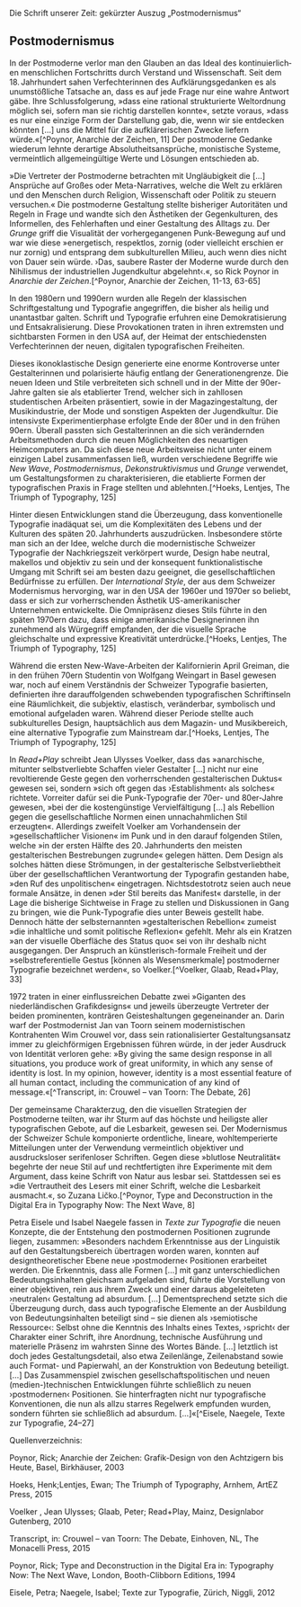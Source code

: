 Die Schrift unserer Zeit: gekürzter Auszug „Postmodernismus“

## Postmodernismus

In der Postmoderne verlor man den Glauben an das Ideal des kontinuierlich­en menschlichen Fortschritts durch Verstand und Wissenschaft. Seit dem 18. Jahrhundert sahen Verfechterinnen des Aufklärungsgedanken es als unumstößliche Tatsache an, dass es auf jede Frage nur eine wahre Antwort gäbe. Ihre Schlussfolgerung, »dass eine rational strukturierte Weltordnung möglich sei, sofern man sie richtig darstellen konnte«, setzte voraus, »dass es nur eine einzige Form der Darstellung gab, die, wenn wir sie entdecken könnten […] uns die Mittel für die aufklärerischen Zwecke liefern würde.«[^Poynor, Anarchie der Zeichen, 11] Der postmoderne Gedanke wiederum lehnte derartige Absolutheitsansprüche, monistische Systeme, vermeintlich allgemeingültige Werte und Lösungen entschieden ab.

»Die Vertreter der Postmoderne betrachten mit Ungläubigkeit die […] Ansprüche auf Großes oder Meta-Narratives, welche die Welt zu erklären und den Menschen durch Religion, Wissenschaft oder Politik zu steuern versuchen.« Die postmoderne Gestaltung stellte bisheriger Autoritäten und Regeln in Frage und wandte sich den Ästhetiken der Gegenkulturen, des Informellen, des Fehlerhaften und einer Gestaltung des Alltags zu. Der *Grunge* griff die Visualität der vorhergegangenen Punk-Bewegung auf und war wie diese »energetisch, respektlos, zornig (oder vielleicht erschien er nur zornig) und entsprang dem subkulturellen Milieu, auch wenn dies nicht von Dauer sein würde. ›Das, saubere Raster der Moderne wurde durch den Nihilismus der industriellen Jugendkultur abgelehnt‹.«, so Rick Poynor in *Anarchie der Zeichen*.[^Poynor, Anarchie der Zeichen, 11-13, 63-65]

In den 1980ern und 1990ern wurden alle Regeln der klassischen Schriftgestaltung und Typografie angegriffen, die bisher als heilig und unantastbar galten. Schrift und Typografie erfuhren eine Demokratisierung und Entsakralisierung. Diese Provokationen traten in ihren extremsten und sichtbarsten Formen in den USA auf, der Heimat der entschiedensten Verfechterinnen der neuen, digitalen typografischen Freiheiten.

Dieses ikonoklastische Design generierte eine enorme Kontroverse unter Gestalterinnen und polarisierte häufig entlang der Generationengrenze. Die neuen Ideen und Stile verbreiteten sich schnell und in der Mitte der 90er-Jahre galten sie als etablierter Trend, welcher sich in zahllosen studentischen Arbeiten präsentiert, sowie in der Magazingestaltung, der Musikindustrie, der Mode und sonstigen Aspekten der Jugendkultur. Die intensivste Experimentierphase erfolgte Ende der 80er und in den frühen 90ern. Überall passten sich Gestalterinnen an die sich verändernden Arbeitsmethoden durch die neuen Möglichkeiten des neuartigen Heimcomputers an. Da sich diese neue Arbeitsweise nicht unter einem einzigen Label zusammenfassen ließ, wurden verschiedene Begriffe wie *New Wave*, *Postmodernismus*, *Dekonstruktivismus* und *Grunge* verwendet, um Gestaltungsformen zu charakterisieren, die etablierte Formen der typografischen Praxis in Frage stellten und ablehnten.[^Hoeks, Lentjes, The Triumph of Typography, 125]

Hinter diesen Entwicklungen stand die Überzeugung, dass konventionelle Typografie inadäquat sei, um die Komplexitäten des Lebens und der Kulturen des späten 20. Jahrhunderts auszudrücken. Insbesondere störte man sich an der Idee, welche durch die modernistische Schweizer Typografie der Nachkriegszeit verkörpert wurde, Design habe neutral, makellos und objektiv zu sein und der konsequent funktionalistische Umgang mit Schrift sei am besten dazu geeignet, die gesellschaftlichen Bedürfnisse zu erfüllen. Der *International Style*, der aus dem Schweizer Modernismus hervorging, war in den USA der 1960er und 1970er so beliebt, dass er sich zur vorherrschenden Ästhetik US-amerikanischer Unternehmen entwickelte. Die Omnipräsenz dieses Stils führte in den späten 1970ern dazu, dass einige amerikanische Designerinnen ihn zunehmend als Würgegriff empfanden, der die visuelle Sprache gleichschalte und expressive Kreativität unterdrücke.[^Hoeks, Lentjes, The Triumph of Typography, 125]

Während die ersten New-Wave-Arbeiten der Kalifornierin April Greiman, die in den frühen 70ern Studentin von Wolfgang Weingart in Basel gewesen war, noch auf einem Verständnis der Schweizer Typografie basierten, definierten ihre darauffolgenden schwebenden typografischen Schriftinseln eine Räumlichkeit, die subjektiv, elastisch, veränderbar, symbolisch und emotional aufgeladen waren. Während dieser Periode stellte auch subkulturelles Design, hauptsächlich aus dem Magazin- und Musikbereich, eine alternative Typografie zum Mainstream dar.[^Hoeks, Lentjes, The Triumph of Typography, 125]

In *Read+Play* schreibt Jean Ulysses Voelker, dass das »anarchische, mitunter selbstverliebte Schaffen vieler Gestalter […] nicht nur eine revoltierende Geste gegen den vorherrschenden gestalterischen Duktus« gewesen sei, sondern »sich oft gegen das ›Establishment‹ als solches« richtete. Vorreiter dafür sei die Punk-Typografie der 70er- und 80er-Jahre gewesen, »bei der die kostengünstige Vervielfältigung […] als Rebellion gegen die gesellschaftliche Normen einen unnachahmlichen Stil erzeugten«. Allerdings zweifelt Voelker am Vorhandensein der »gesellschaftlicher Visionen« im Punk und in den darauf folgenden Stilen, welche »in der ersten Hälfte des 20. Jahrhunderts den meisten gestalterischen Bestrebungen zugrunde« gelegen hätten. Dem Design als solches hätten diese Strömungen, in der gestalterische Selbstverliebtheit über der gesellschaftlichen Verantwortung der Typografin gestanden habe, »den Ruf des unpolitischen« eingetragen. Nichtsdestotrotz seien auch neue formale Ansätze, in denen »der Stil bereits das Manifest« darstelle, in der Lage die bisherige Sichtweise in Frage zu stellen und Diskussionen in Gang zu bringen, wie die Punk-Typografie dies unter Beweis gestellt habe. Dennoch hätte der selbsternannten »gestalterischen Rebellion« zumeist »die inhaltliche und somit politische Reflexion« gefehlt. Mehr als ein Kratzen »an der visuelle Oberfläche des Status quo« sei von ihr deshalb nicht ausgegangen. Der Anspruch an künstlerisch-formale Freiheit und der »selbstreferentielle Gestus [können als Wesensmerkmale] postmoderner Typografie bezeichnet werden«, so Voelker.[^Voelker, Glaab, Read+Play, 33]

1972 traten in einer einflussreichen Debatte zwei »Giganten des niederländischen Grafikdesigns« und jeweils überzeugte Vertreter der beiden prominenten, konträren Geisteshaltungen gegeneinander an. Darin warf der Postmodernist Jan van Toorn seinem modernistischen Kontrahenten Wim Crouwel vor, dass sein rationalisierter Gestaltungsansatz immer zu gleichförmigen Ergebnissen führen würde, in der jeder Ausdruck von Identität verloren gehe: »By giving the same design response in all situations, you produce work of great uniformity, in which any sense of identity is lost. In my opinion, however, identity is a most essential feature of all human contact, including the communication of any kind of message.«[^Transcript, in: Crouwel – van Toorn: The Debate, 26]

Der gemeinsame Charakterzug, den die visuellen Strategien der Postmoderne teilten, war ihr Sturm auf das höchste und heiligste aller typografischen Gebote, auf die Lesbarkeit, gewesen sei. Der Modernismus der Schweizer Schule komponierte ordentliche, lineare, wohltemperierte Mitteilungen unter der Verwendung vermeintlich objektiver und ausdrucksloser serifenloser Schriften. Gegen diese »blutlose Neutralität« begehrte der neue Stil auf und rechtfertigten ihre Experimente mit dem Argument, dass keine Schrift von Natur aus lesbar sei. Stattdessen sei es »die Vertrautheit des Lesers mit einer Schrift, welche die Lesbarkeit ausmacht.«, so Zuzana Ličko.[^Poynor, Type and Deconstruction in the Digital Era in Typography Now: The Next Wave, 8]

Petra Eisele und Isabel Naegele fassen in *Texte zur Typografie* die neuen Konzepte, die der Entstehung den postmodernen Positionen zugrunde liegen, zusammen: »Besonders nachdem Erkenntnisse aus der Linguistik auf den Gestaltungsbereich übertragen worden waren, konnten auf designtheoretischer Ebene neue ›postmoderne‹ Positionen erarbeitet werden. Die Erkenntnis, dass alle Formen […] mit ganz unterschiedlichen Bedeutungsinhalten gleichsam aufgeladen sind, führte die Vorstellung von einer objektiven, rein aus ihrem Zweck und einer daraus abgeleiteten ›neutralen‹ Gestaltung ad absurdum. […] Dementsprechend setzte sich die Überzeugung durch, dass auch typografische Elemente an der Ausbildung von Bedeutungsinhalten beteiligt sind – sie dienen als ›semiotische Ressource‹: Selbst ohne die Kenntnis des Inhalts eines Textes, ›spricht‹ der Charakter einer Schrift, ihre Anordnung, technische Ausführung und materielle Präsenz im wahrsten Sinne des Wortes Bände. […] letztlich ist doch jedes Gestaltungsdetail, also etwa Zeilenlänge, Zeilenabstand sowie auch Format- und Papierwahl, an der Konstruktion von Bedeutung beteiligt. […] Das Zusammenspiel zwischen gesellschaftspolitischen und neuen (medien-)technischen Entwicklungen führte schließlich zu neuen ›postmodernen‹ Positionen. Sie hinterfragten nicht nur typografische Konventionen, die nun als allzu starres Regelwerk empfunden wurden, sondern führten sie schließlich ad absurdum. […]«[^Eisele, Naegele, Texte zur Typografie, 24–27]


Quellenverzeichnis:

Poynor, Rick; Anarchie der Zeichen: Grafik-Design von den Achtzigern bis Heute, Basel, Birkhäuser, 2003

Hoeks, Henk;Lentjes, Ewan; The Triumph of Typography, Arnhem, ArtEZ Press, 2015

Voelker , Jean Ulysses; Glaab, Peter; Read+Play, Mainz, Designlabor Gutenberg, 2010

Transcript, in: Crouwel – van Toorn: The Debate, Einhoven, NL, The Monacelli Press, 2015

Poynor, Rick; Type and Deconstruction in the Digital Era in: Typography Now: The Next Wave, London, Booth-Clibborn Editions, 1994

EiseIe, Petra; Naegele, Isabel; Texte zur Typografie, Zürich, Niggli, 2012
